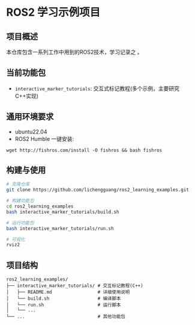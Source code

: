 # ROS2 学习示例项目

## 项目概述
本仓库包含一系列工作中用到的ROS2技术，学习记录之 。

## 当前功能包
- `interactive_marker_tutorials`: 交互式标记教程(多个示例，主要研究C++实现)

## 通用环境要求
- ubuntu22.04
- ROS2 Humble
一键安装:
```
wget http://fishros.com/install -O fishros && bash fishros 
```
## 构建与使用
```bash
# 克隆仓库
git clone https://github.com/lichengguang/ros2_learning_examples.git

# 构建功能包
cd ros2_learning_examples
bash interactive_marker_tutorials/build.sh

# 运行功能包
bash interactive_marker_tutorials/run.sh

# 可视化
rviz2
```

## 项目结构
```
ros2_learning_examples/
├── interactive_marker_tutorials/ # 交互标记教程(C++)
│   ├── README.md                 # 详细使用说明
│   └── build.sh                  # 编译脚本
│   └── run.sh                    # 运行脚本
│   └── ...                    
└── ...                           # 其他功能包
```
